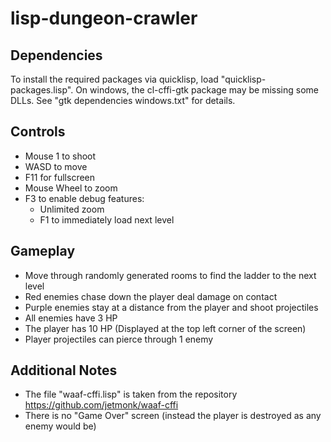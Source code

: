 # lisp-dungeon-crawler

## Dependencies
To install the required packages via quicklisp, load "quicklisp-packages.lisp".
On windows, the cl-cffi-gtk package may be missing some DLLs. See "gtk dependencies windows.txt" for details.

## Controls
- Mouse 1 to shoot
- WASD to move
- F11 for fullscreen
- Mouse Wheel to zoom
- F3 to enable debug features:
  - Unlimited zoom
  - F1 to immediately load next level

## Gameplay
- Move through randomly generated rooms to find the ladder to the next level
- Red enemies chase down the player deal damage on contact
- Purple enemies stay at a distance from the player and shoot projectiles
- All enemies have 3 HP
- The player has 10 HP (Displayed at the top left corner of the screen)
- Player projectiles can pierce through 1 enemy

## Additional Notes
- The file "waaf-cffi.lisp" is taken from the repository https://github.com/jetmonk/waaf-cffi
- There is no "Game Over" screen (instead the player is destroyed as any enemy would be)
